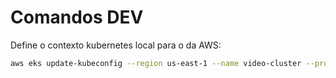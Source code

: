 # Comandos DEV

Define o contexto kubernetes local para o da AWS:

```bash
aws eks update-kubeconfig --region us-east-1 --name video-cluster --profile academy
```
